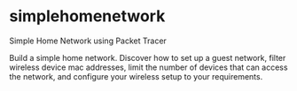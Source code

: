 # simplehomenetwork
Simple Home Network using Packet Tracer

Build a simple home network.
Discover how to set up a guest network, filter wireless device mac addresses, limit the number of devices that can access the network, and configure your wireless setup to your requirements.
